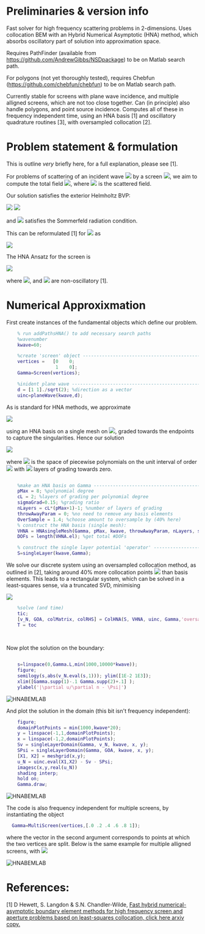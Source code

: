 # Preliminaries & version info

Fast solver for high frequency scattering problems in 2-dimensions. Uses collocation BEM with an Hybrid Numerical Asymptotic (HNA) method, which absorbs oscillatory part of solution into approximation space.

Requires PathFinder (available from https://github.com/AndrewGibbs/NSDpackage) to be on Matlab search path.

For polygons (not yet thoroughly tested), requires Chebfun (https://github.com/chebfun/chebfun) to be on Matlab search path.

Currently stable for screens with plane wave incidence, and multiple alligned screens, which are not too close together. Can (in principle) also handle polygons, and point source incidence. Computes all of these in frequency independent time, using an HNA basis [1] and oscillatory quadrature routines [3], with oversampled collocation [2].

# Problem statement & formulation

This is outline *very* briefly here, for a full explanation, please see [1].

For problems of scattering of an incident wave <img src="http://latex.codecogs.com/svg.latex?u^i(\mathbf{x})=\mathrm{e}^{\mathrm{i}k\mathbf{d}\cdot\mathbf{x}}" border="0"/> by a screen <img src="http://latex.codecogs.com/svg.latex?\Gamma" border="0"/>, we aim to compute the total field <img src="http://latex.codecogs.com/svg.latex?u:=u^i+u^s" border="0"/>, where <img src="http://latex.codecogs.com/svg.latex?u^s" border="0"/> is the scattered field.

Our solution satisfies the exterior Helmholtz BVP:

 <img src="http://latex.codecogs.com/svg.latex?(\Delta+k^2)u=0\quad\text{in}\quad\mathbb{R}^2\setminus\Gamma," border="0"/>
  <img src="http://latex.codecogs.com/svg.latex?u|_\Gamma^{~}=0\quad\text{on}\quad\Gamma" border="0"/>
 
 and <img src="http://latex.codecogs.com/svg.latex?u^s" border="0"/> satisfies the Sommerfeld radiation condition.
<!---
![equation](https://latex.codecogs.com/gif.latex?%28%5CDelta&plus;k%5E2%29u%3D0%5Cquad%5Ctext%7Bin%20%7D%5Cmathbb%7BR%7D%5E2%5Csetminus%5CGamma%2C%20%5Cquad%20u%3D0%5Cquad%5Ctext%7Bon%20%7D%5CGamma)
-->

This can be reformulated [1] for <img src="http://latex.codecogs.com/svg.latex?[\partial_nu]:=\partial_n^+u - \partial_n^-u" border="0"/> as

 <img src="http://latex.codecogs.com/svg.latex?\int_\Gamma^{~} H_0^{(1)}(k|\mathbf{x}-\mathbf{y}|)[\partial_nu](\mathbf{y})\mathrm{d}s(\mathbf{y}) = u^i(\mathbf{x}),\quad\text{on}\quad\Gamma" border="0"/>
 
 <!---
![equation](https://latex.codecogs.com/gif.latex?%5Cint_%5CGamma%5Cfrac%7B%5Cmathrm%7Bi%7D%7D%7B4%7DH_0%5E%7B%281%29%7D%28k%7C%5Cmathbf%7Bx%7D-%5Cmathbf%7By%7D%7C%29%5B%5Cpartial_nu%5D%28%5Cmathbf%7By%7D%29%5Cmathrm%7Bd%7Ds%28%5Cmathbf%7By%7D%29%3Du%5Ei%28%5Cmathbf%7Bx%7D%29%2C%5Cquad%5Ctext%7Bon%20%7D%5CGamma.)
-->

The HNA Ansatz for the screen is

 <img src="http://latex.codecogs.com/svg.latex?[\partial_nu](\mathbf{x})(s):=v_+(s)\mathrm{e}^{\mathrm{i}ks}+v_-(s)\mathrm{e}^{-\mathrm{i}ks}+\Psi(\mathbf{x}),\quad\text{on }\quad\Gamma" border="0"/>

where  <img src="http://latex.codecogs.com/svg.latex?\Psi:=2\partial_n^+u^i" border="0"/>, and <img src="http://latex.codecogs.com/svg.latex?v_\pm" border="0"/> are non-oscillatory [1].

# Numerical Approxixmation

First create instances of the fundamental objects which define our problem.

```matlab
    % run addPathsHNA() to add necessary search paths
    %wavenumber
    kwave=60;

    %create 'screen' object ---------------------------------------------------
    vertices =   [0    0;
                  1    0];
    Gamma=Screen(vertices);

    %inident plane wave -------------------------------------------------------
    d = [1 1]./sqrt(2); %direction as a vector
    uinc=planeWave(kwave,d);
```
As is standard for HNA methods, we approximate 

<img src="http://latex.codecogs.com/svg.latex?\nu_N(s)\approx~[\partial_nu](\mathbf{x}(s))-\Psi(\mathbf{x}(s))=v_+(s)\mathrm{e}^{\mathrm{i}ks}+v_-(s)\mathrm{e}^{-\mathrm{i}ks}" border="0"/>

using an HNA basis on a single mesh on <img src="http://latex.codecogs.com/svg.latex?\Gamma" border="0"/>, graded towards the endpoints to capture the singularities.  Hence our solution

<img src="http://latex.codecogs.com/svg.latex?\nu_N\in\{\rho_+(s)\mathrm{e}^{\mathrm{i}ks}+\rho_-(1-s)\mathrm{e}^{-\mathrm{i}ks}:\rho_\pm\in\mathbb{P}_{p,n}(0,1)\}" border="0"/>

where <img src="http://latex.codecogs.com/svg.latex?\mathbb{P}_{p,n}(0,1)" border="0"/> is the space of piecewise polynomials on the unit interval of order <img src="http://latex.codecogs.com/svg.latex?p" border="0"/> with <img src="http://latex.codecogs.com/svg.latex?n" border="0"/> layers of grading towards zero.

```matlab

    %make an HNA basis on Gamma -----------------------------------------------
    pMax = 8; %polynomial degree
    cL = 2; %layers of grading per polynomial degree
    sigmaGrad=0.15; %grading ratio
    nLayers = cL*(pMax+1)-1; %number of layers of grading
    throwAwayParam = 0; %no need to remove any basis elements
    OverSample = 1.4; %choose amount to oversample by (40% here)
    % construct the HNA basis (single mesh):
    VHNA = HNAsingleMesh(Gamma, pMax, kwave, throwAwayParam, nLayers, sigmaGrad, 1);
    DOFs = length(VHNA.el); %get total #DOFs

    % construct the single layer potential 'operator' ---------------------------
    S=singleLayer(kwave,Gamma);
```

We solve our discrete system using an oversampled collocation method, as outlined in [2], taking around 40% more collocation points <img src="http://latex.codecogs.com/svg.latex?\{s_m\}_{m=1}^M" border="0"/> than basis elements. This leads to a rectangular system, which can be solved in a least-squares sense, via a truncated SVD, minimising

<img src="http://latex.codecogs.com/svg.latex?\sum_{m=1}^M|\mathcal{S}_k(\nu_N(s_m)+\Psi(\mathbf{x}(s_m)))-u^i(\mathbf{x}(s_m))|\quad\text{for}\quad~M\geq1.4N" border="0"/>

```matlab
    %solve (and time)
    tic;
    [v_N, GOA, colMatrix, colRHS] = ColHNA(S, VHNA, uinc, Gamma,'oversample', OverSample, 'progress');
    T = toc
    
    
```
Now plot the solution on the boundary:

```matlab

    s=linspace(0,Gamma.L,min(1000,10000*kwave));
    figure;
    semilogy(s,abs(v_N.eval(s,1))); ylim([1E-2 1E3]);
    xlim([Gamma.supp(1)-.1 Gamma.supp(2)+.1] );
    ylabel('|\partial u/\partial n - \Psi|')

```
![HNABEMLAB](https://raw.github.com/AndrewGibbs/HNABEMLAB/master/boundaryPlot_k60.png)

And plot the solution in the domain (this bit isn't frequency independent):

```matlab
    figure;
    domainPlotPoints = min(1000,kwave*20);
    y = linspace(-1,1,domainPlotPoints);
    x = linspace(-1,2,domainPlotPoints);
    Sv = singleLayerDomain(Gamma, v_N, kwave, x, y);
    SPsi = singleLayerDomain(Gamma, GOA, kwave, x, y);
    [X1, X2] = meshgrid(x,y);
    u_N = uinc.eval(X1,X2) - Sv - SPsi;
    imagesc(x,y,real(u_N))
    shading interp;
    hold on;
    Gamma.draw;
```
![HNABEMLAB](https://raw.github.com/AndrewGibbs/HNABEMLAB/master/domainPlot_k60.png)

The code is also frequency independent for multiple screens, by instantiating the object

```matlab
  Gamma=MultiScreen(vertices,[.0 .2 .4 .6 .8 1]);
```

where the vector in the second argument corresponds to points at which the two vertices are split. Below is the same example for multiple alligned screens, with <img src="http://latex.codecogs.com/svg.latex?k=100" border="0"/>

![HNABEMLAB](https://raw.github.com/AndrewGibbs/HNABEMLAB/master/mutliScreenPlot.png)

# References:

[1] D Hewett, S. Langdon & S.N. Chandler-Wilde, <a href="https://link.springer.com/article/10.1007/s42985-020-00013-3?wt_mc=Internal.Event.1.SEM.ArticleAuthorIncrementalIssue&utm_source=ArticleAuthorIncrementalIssue&utm_medium=email&utm_content=AA_en_06082018&ArticleAuthorIncrementalIssue_20200807#citeas">Fast hybrid numerical-asymptotic boundary element methods for high frequency screen and aperture problems based on least-squares collocation, <a href="https://arxiv.org/abs/1912.09916"> click here arxiv copy.
